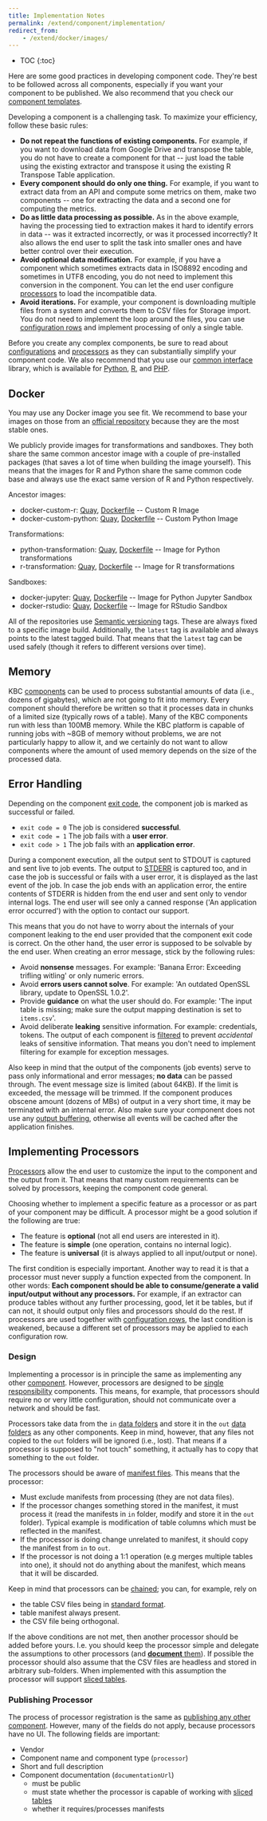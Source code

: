 ```yaml
---
title: Implementation Notes
permalink: /extend/component/implementation/
redirect_from:
    - /extend/docker/images/
---
```


* TOC
{:toc}

Here are some good practices in developing component code. They're best to be followed
across all components, especially if you want your component to be published. We also recommend
that you check our [component templates](https://github.com/keboola/component-generator).

Developing a component is a challenging task. To maximize your efficiency, follow these basic rules:

- **Do not repeat the functions of existing components.** For example, if you want to download data from Google Drive and transpose the
table, you do not have to create a component for that -- just load the table using the existing extractor and transpose it using
the existing R Transpose Table application.
- **Every component should do only one thing.** For example, if you want to extract data from an API and compute some metrics on them,
make two components -- one for extracting the data and a second one for computing the metrics.
- **Do as little data processing as possible.** As in the above example, having the processing tied to extraction makes it hard to
identify errors in data -- was it extracted incorrectly, or was it processed incorrectly? It also allows the end user to split the
task into smaller ones and have better control over their execution.
- **Avoid optional data modification.** For example, if you have a component which sometimes extracts data in ISO8892 encoding and sometimes
in UTF8 encoding, you do not need to implement this conversion in the component. You can let the end user configure
[processors](/extend/component/processors/) to load the incompatible data.
- **Avoid iterations.** For example, your component is downloading multiple files from a system and converts them to CSV files
for Storage import. You do not need to implement the loop around the files, you can use
[configuration rows](/integrate/storage/api/configurations/#configuration-rows) and implement processing of only a single table.

Before you create any complex components, be sure to read about
[configurations](/integrate/storage/api/configurations/) and [processors](/extend/component/processors/)
as they can substantially simplify your component code. We also recommend that you use our
[common interface](/extend/common-interface/) library, which is available for
[Python](/extend/component/implementation/python/#using-the-kbc-package),
[R](/extend/component/implementation/r/#using-the-kbc-package),
and [PHP](/extend/component/implementation/php/#using-the-kbc-package).

## Docker
You may use any Docker image you see fit. We recommend to base your images on those from an [official repository](https://hub.docker.com/search?q=&type=image)
because they are the most stable ones.

We publicly provide images for transformations and sandboxes.
They both share the same common ancestor image with a couple
of pre-installed packages (that saves a lot of time when building the image yourself).
This means that the images for R and Python share the same common code base and always use the
exact same version of R and Python respectively.

Ancestor images:

- docker-custom-r:
[Quay](https://quay.io/repository/keboola/docker-custom-r),
[Dockerfile](https://github.com/keboola/docker-custom-r) --
Custom R Image
- docker-custom-python:
[Quay](https://quay.io/repository/keboola/docker-custom-python),
[Dockerfile](https://github.com/keboola/docker-custom-python) --
Custom Python Image

Transformations:

- python-transformation:
[Quay](https://quay.io/repository/keboola/python-transformation),
[Dockerfile](https://github.com/keboola/python-transformation) --
Image for Python transformations
- r-transformation:
[Quay](https://quay.io/repository/keboola/r-transformation),
[Dockerfile](https://github.com/keboola/r-transformation) --
Image for R transformations

Sandboxes:

- docker-jupyter:
[Quay](https://quay.io/repository/keboola/docker-jupyter),
[Dockerfile](https://github.com/keboola/docker-jupyter) --
Image for Python Jupyter Sandbox
- docker-rstudio:
[Quay](https://quay.io/repository/keboola/docker-rstudio),
[Dockerfile](https://github.com/keboola/docker-rstudio) --
Image for RStudio Sandbox

All of the repositories use [Semantic versioning](http://semver.org/) tags. These are always fixed to a specific image build.
Additionally, the `latest` tag is available and always points to the latest tagged build. That means that the `latest` tag
can be used safely (though it refers to different versions over time).

## Memory
KBC [components](/extend/component/) can be used to process substantial amounts of data (i.e., dozens of gigabytes), which are not
going to fit into memory. Every component should therefore be written so that it processes data in chunks of
a limited size (typically rows of a table). Many of the KBC components run with less than 100MB memory.
While the KBC platform is capable of running jobs with ~8GB of memory without problems, we are not particularly
happy to allow it, and we certainly do not want to allow components where the amount of used memory
depends on the size of the processed data.

## Error Handling
Depending on the component [exit code](/extend/common-interface/environment/#return-values), the component job is marked as
successful or failed.

- `exit code = 0`  The job is considered **successful**.
- `exit code = 1`  The job fails with a **user error**.
- `exit code > 1`  The job fails with an **application error**.

During a component execution, all the output sent to STDOUT is captured and sent live to job events.
The output to [STDERR](https://en.wikipedia.org/wiki/Standard_streams#Standard_error_.28stderr.29) is captured too, and
in case the job is successful or fails with a user error, it is displayed as the last event of the job. In case the
job ends with an application error, the entire contents of STDERR is hidden from the end user and sent only to
vendor internal logs. The end user will see only a canned response ('An application error occurred') with
the option to contact our support.

This means that you do not have to worry about the internals of your component leaking to the end user provided that
the component exit code is correct. On the other hand, the user error is supposed to be solvable by the end user. When creating an error message, stick by the following rules:

- Avoid **nonsense** messages. For example: 'Banana Error: Exceeding trifling witling' or only numeric errors.
- Avoid **errors users cannot solve**. For example: 'An outdated OpenSSL library, update to OpenSSL 1.0.2'.
- Provide **guidance** on what the user should do. For example: 'The input table is missing; make sure the output mapping destination is set to `items.csv`'.
- Avoid deliberate **leaking** sensitive information. For example: credentials, tokens. The output of each component is [filtered](/extend/common-interface/logging/#standard-output-and-standard-error) to prevent *accidental* leaks of sensitive information. That means you don't need to implement filtering for example for exception messages.

Also keep in mind that the output of the components (job events) serve to pass only informational and error messages; **no data** can be passed through.
The event message size is limited (about 64KB). If the limit is exceeded, the message will be trimmed. If the component produces
obscene amount (dozens of MBs) of output in a very short time, it may be terminated with an internal error.
Also make sure your component does not use any [output buffering](#language-specific-notes), otherwise all events will be cached after the application finishes.

## Implementing Processors
[Processors](/extend/component/processors/)
allow the end user to customize the input to the component and the output from it. That means
that many custom requirements can be solved by processors, keeping the component
code general.

Choosing whether to implement a specific feature as a processor or as part of your
component may be difficult. A processor might be a good solution if the following are true:

- The feature is **optional** (not all end users are interested in it).
- The feature is **simple** (one operation, contains no internal logic).
- The feature is **universal** (it is always applied to all input/output or none).

The first condition is especially important. Another way to read it is that a processor must never supply a function expected from the component.
In other words: **Each component should be able to consume/generate a valid input/output without any processors.** For example, if an extractor can
produce tables without any further processing, good, let it be tables, but if can not, it should output only files and processors should do the rest.
If processors are used together with [configuration rows](/integrate/storage/api/configurations/#configuration-rows),
the last condition is weakened, because a different set of processors may be applied to each configuration row.

### Design
Implementing a processor is in principle the same as implementing any other
[component](/extend/component/). However, processors are designed to be
[single responsibility](https://en.wikipedia.org/wiki/Single_responsibility_principle) components. This
means, for example, that processors should require no or very little configuration, should not communicate
over a network and should be fast.

Processors take data from the `in` [data folders](/extend/common-interface/folders/) and
store it in the `out` [data folders](/extend/common-interface/folders/) as any other components. Keep in mind, however,
that any files not copied to the `out` folders will be ignored (i.e., lost). That means if a processor is supposed to
"not touch" something, it actually has to copy that something to the `out` folder.

The processors should be aware of [manifest files](/extend/common-interface/manifest-files/). This means that
the processor:

- Must exclude manifests from processing (they are not data files).
- If the processor changes something stored in the manifest, it must process it (read the manifests in `in` folder, modify and store it in the `out` folder). Typical example is modification of table columns which must be reflected in the manifest.
- If the processor is doing change unrelated to manifest, it should copy the manifest from `in` to `out`.
- If the processor is not doing a 1:1 operation (e.g merges multiple tables into one), it should not do anything about the manifest, which means that it will be discarded.

Keep in mind that processors can be [chained](/extend/component/processors/#chaining-processors);
you can, for example, rely on

- the table CSV files being in [standard format](https://help.keboola.com/storage/tables/csv-files/#output-csv-format).
- table manifest always present.
- the CSV file being orthogonal.

If the above conditions are not met, then another processor should be added before yours. I.e. you should keep the
processor simple and delegate the assumptions to other processors (and [**document** them](#publishing-a-processor)). If possible the
processor should also assume that the CSV files are headless and stored in arbitrary sub-folders. When implemented with this assumption
the processor will support [sliced tables](/extend/common-interface/folders/#sliced-tables).

### Publishing Processor
The process of processor registration is the same as [publishing any other component](/extend/publish/).
However, many of the fields do not apply, because processors have no UI.
The following fields are important:

- Vendor
- Component name and component type (`processor`)
- Short and full description
- Component documentation (`documentationUrl`)
    - must be public
    - must state whether the processor is capable of working with [sliced tables](/extend/common-interface/folders/#sliced-tables)
    - whether it requires/processes manifests
